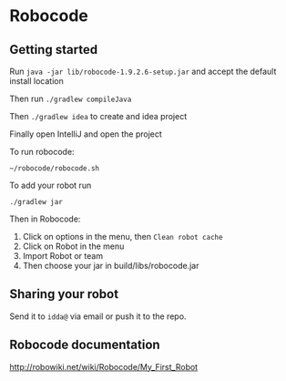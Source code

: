 # Robocode

## Getting started
Run
`java -jar lib/robocode-1.9.2.6-setup.jar`
and accept the default install location

Then run
`./gradlew compileJava`

Then
`./gradlew idea`
to create and idea project

Finally open IntelliJ and open the project

To run robocode:

`~/robocode/robocode.sh`

To add your robot run

`./gradlew jar`

Then in Robocode:
1.  Click on options in the menu, then `Clean robot cache`
1.  Click on Robot in the menu
1.  Import Robot or team
1.  Then choose your jar in build/libs/robocode.jar

## Sharing your robot
Send it to `idda@` via email or push it to the repo.

## Robocode documentation
http://robowiki.net/wiki/Robocode/My_First_Robot
